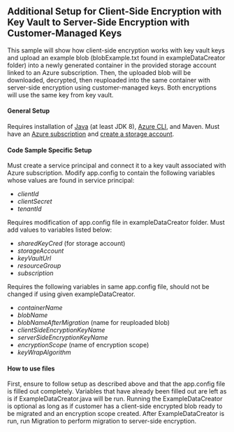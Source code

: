 ## Additional Setup for Client-Side Encryption with Key Vault to Server-Side Encryption with Customer-Managed Keys
This sample will show how client-side encryption works with key vault keys and upload an example blob (blobExample.txt 
found in exampleDataCreator folder) into a newly generated container in the provided storage account linked to an Azure subscription.
Then, the uploaded blob will be downloaded, decrypted, then reuploaded into the same container with server-side encryption
using customer-managed keys. Both encryptions will use the same key from key vault. 

#### General Setup
Requires installation of [Java](https://docs.microsoft.com/en-us/java/azure/jdk/?view=azure-java-stable) 
(at least JDK 8), [Azure CLI](https://docs.microsoft.com/en-us/cli/azure/install-azure-cli?view=azure-cli-latest), 
and Maven. Must have an [Azure subscription](https://azure.microsoft.com/en-us/free/) and 
[create a storage account](https://docs.microsoft.com/en-us/azure/storage/common/storage-account-create?tabs=azure-portal).

#### Code Sample Specific Setup
Must create a service principal and connect it to a key vault associated with Azure subscription. Modify app.config 
to contain the following variables whose values are found in service principal:
 * *clientId*
 * *clientSecret*
 * *tenantId*

Requires modification of app.config file in exampleDataCreator folder. Must add values to variables listed below:
 * *sharedKeyCred* (for storage account)
 * *storageAccount*
 * *keyVaultUrl*
 * *resourceGroup*
 * *subscription*
 
 Requires the following variables in same app.config file, should not be changed if using given exampleDataCreator.
 * *containerName*
 * *blobName*
 * *blobNameAfterMigration* (name for reuploaded blob)
 * *clientSideEncryptionKeyName*
 * *serverSideEncryptionKeyName*
 * *encryptionScope* (name of encryption scope)
 * *keyWrapAlgorithm*
 
#### How to use files
First, ensure to follow setup as described above and that the app.config file is filled out completely. Variables that
have already been filled out are left as is if ExampleDataCreator.java will be run. Running the ExampleDataCreator is optional as 
long as if customer has a client-side encrypted blob ready to be migrated and an encryption scope created. 
After ExampleDataCreator is run, run Migration to perform migration to server-side encryption. 